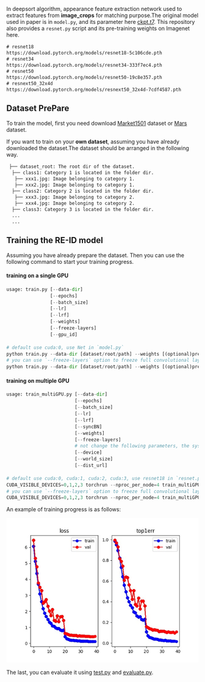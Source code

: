 In deepsort algorithm, appearance feature extraction network used to extract features from **image_crops** for matching purpose.The original model used in paper is in `model.py`, and its parameter here [ckpt.t7](https://drive.google.com/drive/folders/1xhG0kRH1EX5B9_Iz8gQJb7UNnn_riXi6). This repository also provides a `resnet.py` script and its pre-training weights on Imagenet here.

```
# resnet18
https://download.pytorch.org/models/resnet18-5c106cde.pth
# resnet34    
https://download.pytorch.org/models/resnet34-333f7ec4.pth
# resnet50
https://download.pytorch.org/models/resnet50-19c8e357.pth
# resnext50_32x4d
https://download.pytorch.org/models/resnext50_32x4d-7cdf4587.pth
```

## Dataset PrePare

To train the model, first you need download [Market1501](http://www.liangzheng.com.cn/Project/project_reid.html) dataset or [Mars](http://www.liangzheng.com.cn/Project/project_mars.html) dataset.  

If you want to train on your **own dataset**, assuming you have already downloaded the dataset.The dataset should be arranged in the following way.

```
 ├── dataset_root: The root dir of the dataset.
  ├── class1: Category 1 is located in the folder dir.
   ├── xxx1.jpg: Image belonging to category 1.
   ├── xxx2.jpg: Image belonging to category 1.
  ├── class2: Category 2 is located in the folder dir.
   ├── xxx3.jpg: Image belonging to category 2.
   ├── xxx4.jpg: Image belonging to category 2.
  ├── class3: Category 3 is located in the folder dir.
  ...
  ...
```

## Training the RE-ID model

Assuming you have already prepare the dataset. Then you can use the following command to start your training progress.

#### training on a single GPU

```python
usage: train.py [--data-dir]
                [--epochs]
                [--batch_size]
                [--lr]
                [--lrf]
                [--weights]
                [--freeze-layers]
                [--gpu_id]

# default use cuda:0, use Net in `model.py`
python train.py --data-dir [dataset/root/path] --weights [(optional)pre-train/weight/path]
# you can use `--freeze-layers` option to freeze full convolutional layer parameters except fc layers parameters
python train.py --data-dir [dataset/root/path] --weights [(optional)pre-train/weight/path] --freeze-layers
```

#### training on multiple GPU

```python
usage: train_multiGPU.py [--data-dir]
                         [--epochs]
                         [--batch_size]
                         [--lr]
                         [--lrf]
                         [--syncBN]
                         [--weights]
                         [--freeze-layers]
                         # not change the following parameters, the system will automatically assignment
                         [--device]
                         [--world_size]
                         [--dist_url]
                         
# default use cuda:0, cuda:1, cuda:2, cuda:3, use resnet18 in `resnet.py`
CUDA_VISIBLE_DEVICES=0,1,2,3 torchrun --nproc_per_node=4 train_multiGPU.py --data-dir [dataset/root/path] --weights [(optional)pre-train/weight/path] 
# you can use `--freeze-layers` option to freeze full convolutional layer parameters except fc layers parameters
CUDA_VISIBLE_DEVICES=0,1,2,3 torchrun --nproc_per_node=4 train_multiGPU.py --data-dir [dataset/root/path] --weights [(optional)pre-train/weight/path] --freeze-layers
```

An example of training progress is as follows:

![train.jpg](train.jpg)

The last, you can evaluate it using [test.py](deep_sort/deep/test.py) and [evaluate.py](deep_sort/deep/evalute.py).

